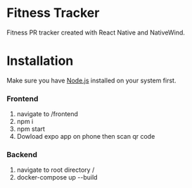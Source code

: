# Fitness Tracker

Fitness PR tracker created with React Native and NativeWind.

# Installation

Make sure you have [Node.js](https://nodejs.org/en) installed on your system first.

### Frontend

1. navigate to /frontend
2. npm i
3. npm start
4. Dowload expo app on phone then scan qr code

### Backend

1. navigate to root directory /
2. docker-compose up --build
